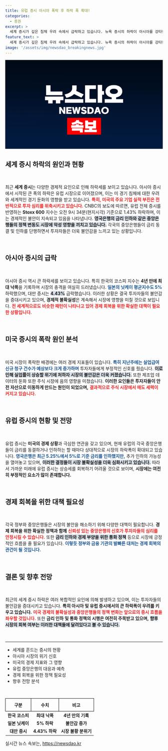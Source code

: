 ```yaml
---
title: 유럽 증시 아시아 폭락 후 하락 폭 확대!
categories:
  - 증권
excerpt: >
  세계 증시가 깊은 침체 우려 속에서 급락하고 있습니다. 뉴욕 증시의 하락이 아시아를 강타한 데 이어, 유럽 역시 큰 낙폭을 기록 중. 거대한 변화의 바람이 불고 있는 지금, 이 상황의 진짜 원인은 무엇일까요? 클릭해서 확인하세요!
feature_text: >
  세계 증시가 깊은 침체 우려 속에서 급락하고 있습니다. 뉴욕 증시의 하락이 아시아를 강타한 데 이어, 유럽 역시 큰 낙폭을 기록 중. 거대한 변화의 바람이 불고 있는 지금, 이 상황의 진짜 원인은 무엇일까요? 클릭해서 확인하세요!
image: '/assets/img/newsdao_breakingnews.jpg'
---
```


<p><img src="/assets/img/newsdao_breakingnews.jpg" alt="koreaapp 속보" /></p>

<h2 data-ke-size="size26">세계 증시 하락의 원인과 현황</h2>

<p data-ke-size="size16">&nbsp;</p>

<p>최근 <b>세계 증시</b>는 다양한 경제적 요인으로 인해 하락세를 보이고 있습니다. 아시아 증시에서 시작된 큰 폭의 하락은 유럽 시장으로 이어졌으며, 이는 미 경기 침체에 대한 우려와 세계적인 경기 둔화의 영향을 받고 있습니다. <b><span style="color: #ee2323;">특히, 미국의 주요 기업 실적 부진은 전반적으로 투자 심리를 위축시키고 있습니다.</span></b> CNBC의 보도에 따르면, 유럽 전체 증시를 반영하는 <b>Stoxx 600</b> 지수는 오전 9시 34분(현지시각) 기준으로 1.43% 하락하며, 이는 경제적인 불안이 지속되고 있음을 나타냅니다. <b><span style="background-color: #21538527;">영국은행의 금리 인하와 같은 중앙은행들의 정책 변동도 시장에 악성 영향을 끼치고 있습니다.</span></b> 각국의 중앙은행들이 금리 동결 및 인하를 단행하면서 투자자들은 더욱 불안감을 느끼고 있는 상황입니다.</p>

<p data-ke-size="size16">&nbsp;</p>

<h2 data-ke-size="size26">아시아 증시의 급락</h2>

<p data-ke-size="size16">&nbsp;</p>

<p>아시아 증시 역시 큰 하락세를 보이고 있습니다. 특히 한국의 코스피 지수는 <b>4년 만에 최대 낙폭</b>을 기록하며 시장의 충격을 여실히 드러냈습니다. <b><span style="color: #1a5490;">일본의 닛케이 평균지수도 5%</span></b> 하락했으며, 대만 증시는 <b><span style="background-color: #21538527;">4.43%</span></b> 급락했습니다. 이러한 상황은 결국 투자자들의 불안감을 증대시키고 있으며, <b>경제적 불확실성</b>은 계속해서 시장에 영향을 미칠 것으로 보입니다. <b><span style="color: #ee2323;">전 세계적으로도 비슷한 패턴이 나타나고 있어 경제 회복을 위한 확실한 대책이 필요한 상황입니다.</span></b></p>

<p data-ke-size="size16">&nbsp;</p>

<h2 data-ke-size="size26">미국 증시의 폭락 원인 분석</h2>

<p data-ke-size="size16">&nbsp;</p>

<p>미국 시장이 폭락한 배경에는 여러 경제 지표들이 있습니다. <b><span style="color: #1a5490;">특히 지난주에는 실업급여 신규 청구 건수가 예상보다 크게 증가하며</span></b> 투자자들에게 부정적인 신호를 줬습니다. <b><span style="background-color: #21538527;">이로 인해 실업률이 상승할 위기에 처하자 시장의 불안감은 더욱 커졌습니다.</span></b> 또한 제조업 데이터의 둔화 또한 주식 시장에 음의 영향을 미쳤습니다. <b>이러한 요인들은 투자자들이 안전 자산으로 이동하게 만드는 원인이 되었으며,</b> <b><span style="color: #ee2323;">결과적으로 주식 시장에서 매도 세력이 커지고 있습니다.</span></b></p>

<p data-ke-size="size16">&nbsp;</p>

<h2 data-ke-size="size26">유럽 증시의 현황 및 전망</h2>

<p data-ke-size="size16">&nbsp;</p>

<p>유럽 증시는 <b>미국의 경제 상황</b>과 극심한 연관을 갖고 있으며, 현재 유럽의 각국 중앙은행들이 금리를 동결하거나 인하하는 할 때마다 상대적으로 시장의 하락폭이 확대되고 있습니다. <b><span style="color: #1a5490;">영국은행은 최근 5.25%에서 5%로 기준 금리를 인하했지만,</span></b> 추가 인하의 가능성을 열어놓고 있으며, <b><span style="background-color: #21538527;">이러한 결정들이 시장 불확실성을 더욱 심화시키고 있습니다.</span></b> 따라서 가까운 미래에 유럽 증시는 상승세를 회복하기 어려울 것으로 보이며, <b>시장에는 여전히 부정적인 요소가 많이 존재합니다.</b></p>

<p data-ke-size="size16">&nbsp;</p>

<h2 data-ke-size="size26">경제 회복을 위한 대책 필요성</h2>

<p data-ke-size="size16">&nbsp;</p>

<p>각국 정부와 중앙은행들은 시장의 불안을 해소하기 위해 다양한 대책이 필요합니다. <b>경제 회복을 위한 확실한 정책과 함께</b> <b><span style="color: #ee2323;">신뢰성 있는 중앙은행의 신호가 투자자들의 심리를 안정시킬 수 있습니다.</span></b> 또한 <b><span style="background-color: #21538527;">금리 인하와 경제 부양을 위한 통화 정책</span></b> 등으로 시장에 긍정적인 흐름을 줄 필요가 있습니다. <b><span style="color: #1a5490;">이렇듯 정부와 금융 기관의 발빠른 대처는 경제 회복의 관건이 될 것입니다.</span></b></p>

<p data-ke-size="size16">&nbsp;</p>

<h2 data-ke-size="size26">결론 및 향후 전망</h2>

<p data-ke-size="size16">&nbsp;</p>

<p>최근의 세계 증시 하락은 여러 복합적인 요인에 의해 발생하고 있으며, 이는 투자자들의 불안감을 증대시키고 있습니다. <b>특히 아시아 및 유럽 증시에서의 큰 하락폭이 우려를 키우고 있습니다.</b> <b><span style="color: #ee2323;">미국 경제의 불확실성과 중앙은행들의 정책 변화는 앞으로의 증시 흐름을 좌우할 것입니다.</span></b> 또한 <b>금리 인하 및 통화 정책의 시행은 여전히 주목받고 있으며,</b> <b><span style="background-color: #21538527;">향후 시장의 회복 여부는 이러한 대책들에 달려있다고 볼 수 있습니다.</span></b></p>

<p data-ke-size="size16">&nbsp;</p>

<hr />

<ul>
    <li>세계를 흔드는 증시의 현황</li>
    <li>아시아 시장의 위기 신호</li>
    <li>미국의 경제 지표와 그 영향</li>
    <li>유럽 중앙은행의 대응과 예측</li>
    <li>경제 회복을 위한 정책 필요성</li>
    <li>향후 전망 분석</li>
</ul>

<p data-ke-size="size16">&nbsp;</p>

<table style="width: 100%; border-collapse: collapse;">
    <thead>
        <tr>
            <th style="border: 1px solid black; padding: 10px;">구분</th>
            <th style="border: 1px solid black; padding: 10px;">수치</th>
            <th style="border: 1px solid black; padding: 10px;">비고</th>
        </tr>
    </thead>
    <tbody>
        <tr>
            <td style="text-align: center; height: 17px;"><b>한국 코스피</b></td>
            <td style="text-align: center; height: 17px;"><b>최대 낙폭</b></td>
            <td style="text-align: center; height: 17px;"><b>4년 만의 기록</b></td>
        </tr>
        <tr>
            <td style="text-align: center; height: 17px;"><b>일본 닛케이</b></td>
            <td style="text-align: center; height: 17px;"><b>5% 하락</b></td>
            <td style="text-align: center; height: 17px;"><b>불안감 증가</b></td>
        </tr>
        <tr>
            <td style="text-align: center; height: 17px;"><b>대만 증시</b></td>
            <td style="text-align: center; height: 17px;"><b>4.43% 하락</b></td>
            <td style="text-align: center; height: 17px;"><b>시장 불황 분위기</b></td>
        </tr>
    </tbody>
</table>
실시간 뉴스 속보는, <a href="https://newsdao.kr" rel="dofollow">https://newsdao.kr</a>


